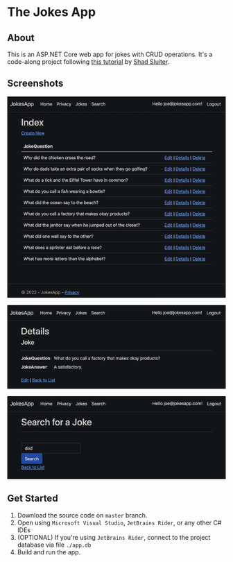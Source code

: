 # The Jokes App
## About
This is an ASP.NET Core web app for jokes with CRUD operations.
It's a code-along project following [this tutorial](https://www.youtube.com/watch?v=BfEjDD8mWYg&t=28s) by [Shad Sluiter](https://www.youtube.com/user/shadsluiter).

## Screenshots

![index.jpg](screenshots/index.jpg)

![detail.jpg](screenshots/detail.jpg)

![search.jpg](screenshots/search.jpg)

## Get Started
1. Download the source code on `master` branch.
2. Open using `Microsoft Visual Studio`, `JetBrains Rider`, or any other C# IDEs
3. (OPTIONAL) If you're using `JetBrains Rider`, connect to the project database via file `./app.db`
4. Build and run the app.
